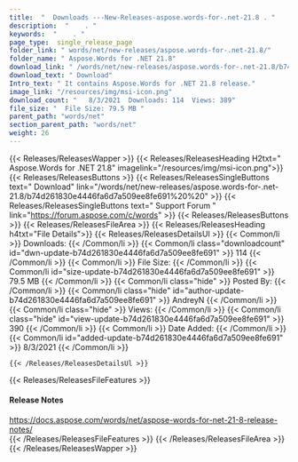 ```yaml
---
title:  "  Downloads ---New-Releases-aspose.words-for-.net-21.8 . " 
description:  "    . " 
keywords:  "    . " 
page_type:  single_release_page
folder_link: " words/net/new-releases/aspose.words-for-.net-21.8/"
folder_name: " Aspose.Words for .NET 21.8"
download_link: " /words/net/new-releases/aspose.words-for-.net-21.8/b74d261830e4446fa6d7a509ee8fe691"
download_text: " Download"
Intro_text: " It contains Aspose.Words for .NET 21.8 release."
image_link: "/resources/img/msi-icon.png"
download_count: "   8/3/2021  Downloads: 114  Views: 389"
file_size: "  File Size: 79.5 MB "
parent_path: "words/net"
section_parent_path: "words/net"
weight: 26 
---
```


{{< Releases/ReleasesWapper >}}
  {{< Releases/ReleasesHeading H2txt=" Aspose.Words for .NET 21.8" imagelink="/resources/img/msi-icon.png">}}
  {{< Releases/ReleasesButtons >}}
    {{< Releases/ReleasesSingleButtons text=" Download" link="/words/net/new-releases/aspose.words-for-.net-21.8/b74d261830e4446fa6d7a509ee8fe691%20%20" >}}
    {{< Releases/ReleasesSingleButtons text=" Support Forum " link="https://forum.aspose.com/c/words" >}}
  {{< Releases/ReleasesButtons >}}
  {{< Releases/ReleasesFileArea >}}
    {{< Releases/ReleasesHeading h4txt="File Details">}}
    {{< Releases/ReleasesDetailsUl >}}
            {{< Common/li  >}} Downloads: {{< /Common/li >}} 
      {{< Common/li class="downloadcount" id="dwn-update-b74d261830e4446fa6d7a509ee8fe691" >}} 114 {{< /Common/li >}} 
      {{< Common/li  >}} File Size: {{< /Common/li >}} 
      {{< Common/li id="size-update-b74d261830e4446fa6d7a509ee8fe691" >}} 79.5 MB {{< /Common/li >}} 
      {{< Common/li  class="hide" >}} Posted By: {{< /Common/li >}} 
      {{< Common/li class="hide" id="author-update-b74d261830e4446fa6d7a509ee8fe691" >}} AndreyN {{< /Common/li >}} 
      {{< Common/li class="hide"  >}} Views: {{< /Common/li >}} 
      {{< Common/li class="hide" id="view-update-b74d261830e4446fa6d7a509ee8fe691" >}} 390 {{< /Common/li >}} 
      {{< Common/li  >}} Date Added: {{< /Common/li >}} 
      {{< Common/li id="added-update-b74d261830e4446fa6d7a509ee8fe691" >}} 8/3/2021 {{< /Common/li >}} 

    {{< /Releases/ReleasesDetailsUl >}}

  {{< Releases/ReleasesFileFeatures >}}
      <h4>Release Notes</h4><div><a href="https://docs.aspose.com/words/net/aspose-words-for-net-21-8-release-notes/">https://docs.aspose.com/words/net/aspose-words-for-net-21-8-release-notes/</a></div>
  {{< /Releases/ReleasesFileFeatures >}}
 {{< /Releases/ReleasesFileArea >}}
{{< /Releases/ReleasesWapper >}}


